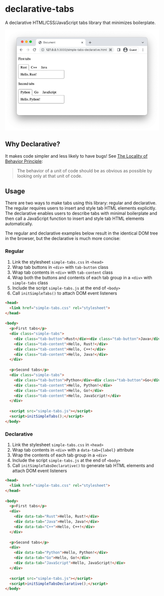 # declarative-tabs

A declarative HTML/CSS/JavaScript tabs library that minimizes boilerplate.

![Screenshot](images/screenshot.png)

## Why Declarative?

It makes code simpler and less likely to have bugs! See [The Locality of Behavior Principle](https://htmx.org/essays/locality-of-behaviour/):

> The behavior of a unit of code should be as obvious as possible by looking only at that unit of code.

## Usage

There are two ways to make tabs using this library: regular and declarative. The regular requires users to insert and style tab HTML elements explicitly. The declarative enables users to describe tabs with minimal boilerplate and then call a JavaScript function to insert and style tab HTML elements automatically.

The regular and declarative examples below result in the identical DOM tree in the browser, but the declarative is much more concise:

### Regular

1. Link the stylesheet `simple-tabs.css` in `<head>`
2. Wrap tab buttons in `<div>` with `tab-button` class
3. Wrap tab contents in `<div>` with `tab-content` class
4. Wrap both the buttons and contents of each tab group in a `<div>` with `simple-tabs` class
5. Include the script `simple-tabs.js` at the end of `<body>`
6. Call `initSimpleTabs()` to attach DOM event listeners

```html
<head>
  <link href="simple-tabs.css" rel="stylesheet">
</head>

<body>
  <p>First tabs</p>
  <div class="simple-tabs">
    <div class="tab-button">Rust</div><div class="tab-button">Java</div><div class="tab-button">C++</div>
    <div class="tab-content">Hello, Rust!</div>
    <div class="tab-content">Hello, C++!</div>
    <div class="tab-content">Hello, Java!</div>
  </div>

  <p>Second tabs</p>
  <div class="simple-tabs">
    <div class="tab-button">Python</div><div class="tab-button">Go</div><div class="tab-button">JavaScript</div>
    <div class="tab-content">Hello, Python!</div>
    <div class="tab-content">Hello, Go!</div>
    <div class="tab-content">Hello, JavaScript!</div>
  </div>

  <script src="simple-tabs.js"></script>
  <script>initSimpleTabs();</script>
</body>
```

### Declarative

1. Link the stylesheet `simple-tabs.css` in `<head>`
2. Wrap tab contents in `<div>` with a `data-tab={label}` attribute 
3. Wrap the contents of each tab group in a `<div>`
4. Include the script `simple-tabs.js` at the end of `<body>`
5. Call `initSimpleTabsDeclarative()` to generate tab HTML elements and attach DOM event listeners

```html
<head>
  <link href="simple-tabs.css" rel="stylesheet">
</head>

<body>
  <p>First tabs</p>
  <div>
    <div data-tab="Rust">Hello, Rust!</div>
    <div data-tab="Java">Hello, Java!</div>
    <div data-tab="C++">Hello, C++!</div>
  </div>

  <p>Second tabs</p>
  <div>
    <div data-tab="Python">Hello, Python!</div>
    <div data-tab="Go">Hello, Go!</div>
    <div data-tab="JavaScript">Hello, JavaScript!</div>
  </div>

  <script src="simple-tabs.js"></script>
  <script>initSimpleTabsDeclarative();</script>
</body>
```